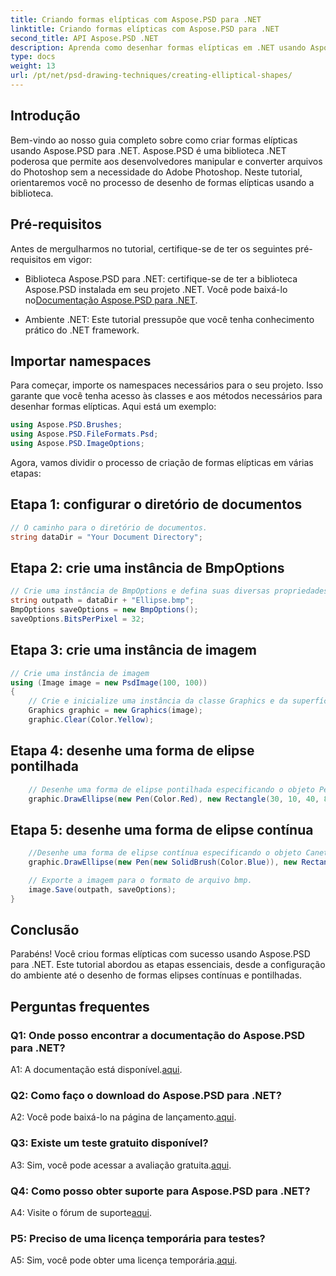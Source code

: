 ```yaml
---
title: Criando formas elípticas com Aspose.PSD para .NET
linktitle: Criando formas elípticas com Aspose.PSD para .NET
second_title: API Aspose.PSD .NET
description: Aprenda como desenhar formas elípticas em .NET usando Aspose.PSD. Guia passo a passo com exemplos de código. Crie gráficos impressionantes sem esforço.
type: docs
weight: 13
url: /pt/net/psd-drawing-techniques/creating-elliptical-shapes/
---
```

## Introdução

Bem-vindo ao nosso guia completo sobre como criar formas elípticas usando Aspose.PSD para .NET. Aspose.PSD é uma biblioteca .NET poderosa que permite aos desenvolvedores manipular e converter arquivos do Photoshop sem a necessidade do Adobe Photoshop. Neste tutorial, orientaremos você no processo de desenho de formas elípticas usando a biblioteca.

## Pré-requisitos

Antes de mergulharmos no tutorial, certifique-se de ter os seguintes pré-requisitos em vigor:

- Biblioteca Aspose.PSD para .NET: certifique-se de ter a biblioteca Aspose.PSD instalada em seu projeto .NET. Você pode baixá-lo no[Documentação Aspose.PSD para .NET](https://reference.aspose.com/psd/net/).

- Ambiente .NET: Este tutorial pressupõe que você tenha conhecimento prático do .NET framework.

## Importar namespaces

Para começar, importe os namespaces necessários para o seu projeto. Isso garante que você tenha acesso às classes e aos métodos necessários para desenhar formas elípticas. Aqui está um exemplo:

```csharp
using Aspose.PSD.Brushes;
using Aspose.PSD.FileFormats.Psd;
using Aspose.PSD.ImageOptions;
```

Agora, vamos dividir o processo de criação de formas elípticas em várias etapas:

## Etapa 1: configurar o diretório de documentos

```csharp
// O caminho para o diretório de documentos.
string dataDir = "Your Document Directory";
```

## Etapa 2: crie uma instância de BmpOptions

```csharp
// Crie uma instância de BmpOptions e defina suas diversas propriedades
string outpath = dataDir + "Ellipse.bmp";
BmpOptions saveOptions = new BmpOptions();
saveOptions.BitsPerPixel = 32;
```

## Etapa 3: crie uma instância de imagem

```csharp
// Crie uma instância de imagem
using (Image image = new PsdImage(100, 100))
{
    // Crie e inicialize uma instância da classe Graphics e da superfície Clear Graphics
    Graphics graphic = new Graphics(image);
    graphic.Clear(Color.Yellow);
```

## Etapa 4: desenhe uma forma de elipse pontilhada

```csharp
    // Desenhe uma forma de elipse pontilhada especificando o objeto Pen com a cor vermelha e um retângulo ao redor
    graphic.DrawEllipse(new Pen(Color.Red), new Rectangle(30, 10, 40, 80));
```

## Etapa 5: desenhe uma forma de elipse contínua

```csharp
    //Desenhe uma forma de elipse contínua especificando o objeto Caneta com um pincel sólido de cor azul e um retângulo circundante
    graphic.DrawEllipse(new Pen(new SolidBrush(Color.Blue)), new Rectangle(10, 30, 80, 40));

    // Exporte a imagem para o formato de arquivo bmp.
    image.Save(outpath, saveOptions);
}
```

## Conclusão

Parabéns! Você criou formas elípticas com sucesso usando Aspose.PSD para .NET. Este tutorial abordou as etapas essenciais, desde a configuração do ambiente até o desenho de formas elipses contínuas e pontilhadas.

## Perguntas frequentes

### Q1: Onde posso encontrar a documentação do Aspose.PSD para .NET?

 A1: A documentação está disponível.[aqui](https://reference.aspose.com/psd/net/).

### Q2: Como faço o download do Aspose.PSD para .NET?

 A2: Você pode baixá-lo na página de lançamento.[aqui](https://releases.aspose.com/psd/net/).

### Q3: Existe um teste gratuito disponível?

 A3: Sim, você pode acessar a avaliação gratuita.[aqui](https://releases.aspose.com/).

### Q4: Como posso obter suporte para Aspose.PSD para .NET?

 A4: Visite o fórum de suporte[aqui](https://forum.aspose.com/c/psd/34).

### P5: Preciso de uma licença temporária para testes?

 A5: Sim, você pode obter uma licença temporária.[aqui](https://purchase.aspose.com/temporary-license/).